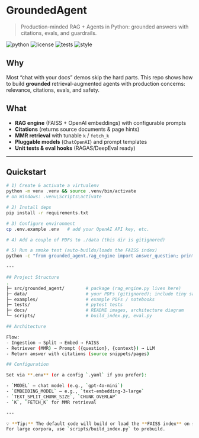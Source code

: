 # GroundedAgent
> Production-minded RAG + Agents in Python: grounded answers with citations, evals, and guardrails.

![python](https://img.shields.io/badge/Python-3.11+-blue)
![license](https://img.shields.io/badge/license-MIT-green)
![tests](https://img.shields.io/badge/tests-passing-brightgreen)
![style](https://img.shields.io/badge/style-ruff%20%7C%20black-black)

## Why
Most “chat with your docs” demos skip the hard parts. This repo shows how to build **grounded** retrieval-augmented agents with production concerns: relevance, citations, evals, and safety.

## What
- **RAG engine** (FAISS + OpenAI embeddings) with configurable prompts  
- **Citations** (returns source documents & page hints)  
- **MMR retrieval** with tunable `k` / `fetch_k`  
- **Pluggable models** (`ChatOpenAI`) and prompt templates  
- **Unit tests & eval hooks** (RAGAS/DeepEval ready)

---

## Quickstart
```bash
# 1) Create & activate a virtualenv
python -m venv .venv && source .venv/bin/activate
# on Windows: .venv\Scripts\activate

# 2) Install deps
pip install -r requirements.txt

# 3) Configure environment
cp .env.example .env   # add your OpenAI API key, etc.

# 4) Add a couple of PDFs to ./data (this dir is gitignored)

# 5) Run a smoke test (auto-builds/loads the FAISS index)
python -c "from grounded_agent.rag_engine import answer_question; print(answer_question('What is zero trust?'))"

---

## Project Structure
.
├─ src/grounded_agent/        # package (rag_engine.py lives here)
├─ data/                      # your PDFs (gitignored); include tiny samples in examples/
├─ examples/                  # example PDFs / notebooks
├─ tests/                     # pytest tests
├─ docs/                      # README images, architecture diagram
└─ scripts/                   # build_index.py, eval.py

## Architecture

Flow:
- Ingestion → Split → Embed → FAISS
- Retriever (MMR) → Prompt ({question}, {context}) → LLM
- Return answer with citations (source snippets/pages)

## Configuration

Set via **.env** (or a config `.yaml` if you prefer):

- `MODEL` — chat model (e.g., `gpt-4o-mini`)  
- `EMBEDDING_MODEL` — e.g., `text-embedding-3-large`  
- `TEXT_SPLIT_CHUNK_SIZE`, `CHUNK_OVERLAP`  
- `K`, `FETCH_K` for MMR retrieval  

---

💡 **Tip:** The default code will build or load the **FAISS index** on startup.  
For large corpora, use `scripts/build_index.py` to prebuild.
